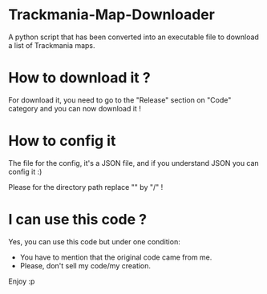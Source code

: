 # Trackmania-Map-Downloader
A python script that has been converted into an executable file to download a list of Trackmania maps.

# How to download it ?

For download it, you need to go to the "Release" section on "Code" category and you can now download it !

# How to config it

The file for the config, it's a JSON file, and if you understand JSON you can config it :)

Please for the directory path replace "\" by "/" !

# I can use this code ?

Yes, you can use this code but under one condition:

- You have to mention that the original code came from me.
- Please, don't sell my code/my creation.

Enjoy :p
